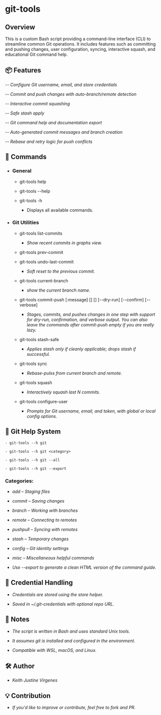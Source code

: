 # git-tools

## Overview

This is a custom Bash script providing a command-line interface (CLI) to streamline common Git operations. It includes features such as committing and pushing changes, user configuration, syncing, interactive squash, and educational Git command help.


## 📦 Features

--    *Configure Git username, email, and store credentials*

--    *Commit and push changes with auto-branch/remote detection*

--    *Interactive commit squashing*

--    *Safe stash apply*

--    *Git command help and documentation export*

--    *Auto-generated commit messages and branch creation*

--    *Rebase and retry logic for push conflicts*


## 📖 Commands

- ### General

    - git-tools help

    - git-tools --help

    - git-tools -h

        - Displays all available commands.

- ### Git Utilities

    - git-tools list-commits
        - *Show recent commits in graphs view.*

    - git-tools prev-commit

    - git-tools undo-last-commit
        - *Soft reset to the previous commit.*

    - git-tools current-branch
        - *show the current branch name.*

    - git-tools commit-push [:message] [<remote>] [<branch>] [--dry-run] [--confirm] [--verbose]
        - *Stages, commits, and pushes changes in one step with support for dry-run, confirmation, and verbose output. You can also leave the commands after commit-push empty if you are really lazy.*

    - git-tools stash-safe
        - *Applies stash only if cleanly applicable; drops stash if successful.*

    - git-tools sync
        - *Rebase-pulss from current branch and remote.*

    - git-tools squash <N>
        - *Interactively squash last N commits.*

    - git-tools configure-user
        - *Prompts for Git username, email, and token, with global or local config options.*


## 📘 Git Help System

    - git-tools --h git

    - git-tools --h git <category>

    - git-tools --h git --all

    - git-tools --h git --export


### Categories:

-    *add – Staging files*

-    *commit – Saving changes*

-    *branch – Working with branches*

-    *remote – Connecting to remotes*

-    *pushpull – Syncing with remotes*

-    *stash – Temporary changes*

-    *config – Git identity settings*

-    *misc – Miscellaneous helpful commands*

-    *Use --export to generate a clean HTML version of the command guide.*


## 🔐 Credential Handling

-    *Credentials are stored using the store helper.*

-    *Saved in ~/.git-credentials with optional repo URL.*


## 🧠 Notes

-    *The script is written in Bash and uses standard Unix tools.*

-    *It assumes git is installed and configured in the environment.*

-    *Compatible with WSL, macOS, and Linux.*


## 🛠️ Author

-   *Keith Justine Virgenes*


## 💡 Contribution

-   *If you'd like to improve or contribute, feel free to fork and PR.*